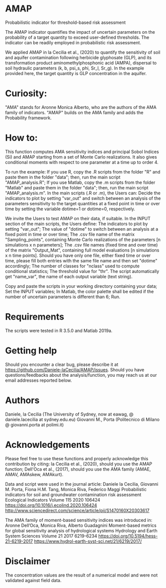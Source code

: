 # AMAP
Probabilistic indicator for threshold-based risk assessment

The AMAP indicator quantifies the impact of uncertain parameters on the probability of a target quantity to exceed user-defined thresholds. The indicator can be readily employed in probabilistic risk assessment.

We applied AMAP in la Cecilia et al., (2020) to quantify the sensitivity of soil and aquifer contamination following herbicide glyphosate (GLP), and its transformation product aminomethylphosphonic acid (AMPA), dispersal to soil hydraulic parameters (k, b, psi_s, phi, Sr_l, Sr_g).
In the example provided here, the target quantity is GLP concentration in the aquifer.

# Curiosity:
"AMA" stands for Aronne Monica Alberto, who are the authors of the AMA family of indicators.
"AMAP" builds on the AMA family and adds the Probability framework.

# How to:
This function computes AMA sensitivity indices and principal Sobol Indices (Si) and AMAP starting from a set of Monte Carlo realizations. It also gives conditional moments with respect to one parameter at a time up to order 4.

To run the example:
If you use R, copy the .R scripts from the folder "R" and paste them in the folder "data"; then, run the main script "AMAP_analysis.R";
If you use Matlab, copy the .m scripts from the folder "Matlab" and paste them in the folder "data"; then, run the main script "AMAP_analysis.m".
In the main scripts (.R or .m), the Users can:
Decide the indicators to plot by setting "var_out" and switch between an analysis of the parameters sensitivity to the target quantities at a fixed point in time or over time by setting the variable dotime=1 or dotime=0, respectively.

We invite the Users to test AMAP on their data, if suitable.
In the INPUT section of the main scripts, the Users define:
The indicators to plot by setting "var_out";
The value of "dotime" to switch between an analysis at a fixed point in time or over time;
The .csv file name of the matrix "Sampling_points", containing Monte Carlo realizations of the parameters [n simulations x n parameters];
The .csv file names (fixed time and over time) of the matrix "Output_Mat", containing full model evaluations [n simulations x n time points]. Should you have only one file, either fixed time or over time, please fill both entries with the same file name and then set "dotime" accordingly;
The number of classes for "nclass" used to compute conditional statistics;
The threshold value for "thr".
The script automatically get "name_var", the name of each output variable (text string).

Copy and paste the scripts in your working directory containing your data;
Set the INPUT variables;
In Matlab, the color palette shall be edited if the number of uncertain parameters is different than 6;
Run.

# Requirements
The scripts were tested in R 3.5.0 and Matlab 2019a.

# Getting help
Should you encounter a clear bug, please describe it at https://github.com/Daniele-laCecilia/AMAP/issues.
Should you have questions/feedbacks about the analysis/function, you may reach us at our email addresses reported below.

# Authors
Daniele, la Cecilia (The University of Sydney, now at eawag, @ daniele.lacecilia at sydney.edu.eu)
Giovanni M., Porta (Politecnico di Milano @ giovanni.porta at polimi.it)

# Acknowledgements
Please feel free to use these functions and properly acknowledge this contribution by citing:
la Cecilia et al., (2020), should you use the AMAP function;
Dell'Oca et al., (2017), should you use the AMA family (AMAE, AMAV, AMAskew, AMAkurt).

Data and script were used in the journal article:
Daniele la Cecilia, Giovanni M. Porta, Fiona H.M. Tang, Monica Riva, Federico Maggi
Probabilistic indicators for soil and groundwater contamination risk assessment
Ecological Indicators
Volume 115
2020
106424
https://doi.org/10.1016/j.ecolind.2020.106424
http://www.sciencedirect.com/science/article/pii/S1470160X20303617

The AMA family of moment-based sensitivity indices was introduced in:
Aronne Dell’Oca, Monica Riva, Alberto Guadagnini
Moment-based metrics for global sensitivity analysis of hydrological systems
Hydrology and Earth System Sciences
Volume 21
2017
6219-6234
https://doi.org/10.5194/hess-21-6219-2017
https://www.hydrol-earth-syst-sci.net/21/6219/2017/

# Disclaimer
The concentration values are the result of a numerical model and were not validated against field data.
